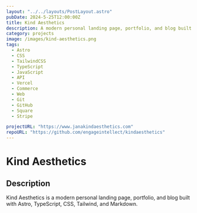 ```yaml
---
layout: "../../layouts/PostLayout.astro"
pubDate: 2024-5-25T12:00:00Z
title: Kind Aesthetics
description: A modern personal landing page, portfolio, and blog built with Astro, TypeScript, CSS, Tailwind, and Markdown.
category: projects
image: /images/kind-aesthetics.png
tags:
  - Astro
  - CSS
  - TailwindCSS
  - TypeScript
  - JavaScript
  - API
  - Vercel
  - Commerce
  - Web
  - Git
  - GitHub
  - Square
  - Stripe

projectURL: "https://www.janakindaesthetics.com"
repoURL: "https://github.com/engageintellect/kindaesthetics"
---
```


# Kind Aesthetics

## Description

Kind Aesthetics is a modern personal landing page, portfolio, and blog built with Astro, TypeScript, CSS, Tailwind, and Markdown.
